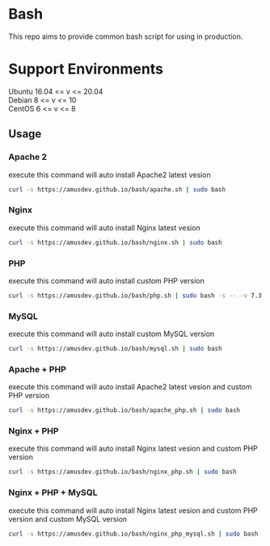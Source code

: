 # Bash
This repo aims to provide common bash script for using in production.  

# Support Environments
Ubuntu 16.04 <= v <= 20.04  
Debian 8 <= v <= 10  
CentOS 6 <= v <= 8

## Usage
### Apache 2
execute this command will auto install Apache2 latest vesion
```bash
curl -s https://amusdev.github.io/bash/apache.sh | sudo bash
```
### Nginx
execute this command will auto install Nginx latest vesion
```bash
curl -s https://amusdev.github.io/bash/nginx.sh | sudo bash
```
### PHP
execute this command will auto install custom PHP version
```bash
curl -s https://amusdev.github.io/bash/php.sh | sudo bash -s -- -v 7.3
```
### MySQL
execute this command will auto install custom MySQL version
```bash
curl -s https://amusdev.github.io/bash/mysql.sh | sudo bash
```
### Apache + PHP
execute this command will auto install Apache2 latest vesion and custom PHP version
```bash
curl -s https://amusdev.github.io/bash/apache_php.sh | sudo bash
```
### Nginx + PHP
execute this command will auto install Nginx latest vesion and custom PHP version
```bash
curl -s https://amusdev.github.io/bash/nginx_php.sh | sudo bash
```
### Nginx + PHP + MySQL
execute this command will auto install Nginx latest vesion and custom PHP version and custom MySQL version
```bash
curl -s https://amusdev.github.io/bash/nginx_php_mysql.sh | sudo bash
```
